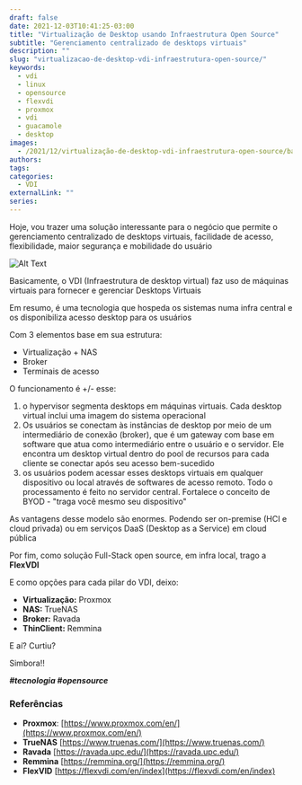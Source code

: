 ```yaml
--- 
draft: false
date: 2021-12-03T10:41:25-03:00
title: "Virtualização de Desktop usando Infraestrutura Open Source"
subtitle: "Gerenciamento centralizado de desktops virtuais"
description: ""
slug: "virtualizacao-de-desktop-vdi-infraestrutura-open-source/"
keywords:
  - vdi
  - linux
  - opensource  
  - flexvdi
  - proxmox
  - vdi
  - guacamole
  - desktop
images:
  - /2021/12/virtualização-de-desktop-vdi-infraestrutura-open-source/banner.png
authors:
tags:
categories: 
  - VDI
externalLink: ""
series:
---
```


Hoje, vou trazer uma solução interessante para o negócio que permite o gerenciamento centralizado de desktops virtuais, facilidade de acesso, flexibilidade, maior segurança e mobilidade do usuário

![Alt Text](https://i.imgur.com/g8FvFxB.gif)

Basicamente, o VDI (Infraestrutura de desktop virtual) faz uso de máquinas virtuais para fornecer e gerenciar Desktops Virtuais

Em resumo, é uma tecnologia que hospeda os sistemas numa infra central e os disponibiliza acesso desktop para os usuários

Com 3 elementos base em sua estrutura:
- Virtualização + NAS
- Broker
- Terminais de acesso

O funcionamento é +/- esse:

1. o hypervisor segmenta desktops em máquinas virtuais. Cada desktop virtual inclui uma imagem do sistema operacional
2. Os usuários se conectam às instâncias de desktop por meio de um intermediário de conexão (broker), que é um gateway com base em software que atua como intermediário entre o usuário e o servidor. Ele encontra um desktop virtual dentro do pool de recursos para cada cliente se conectar após seu acesso bem-sucedido
3. os usuários podem acessar esses desktops virtuais em qualquer dispositivo ou local através de softwares de acesso remoto. Todo o processamento é feito no servidor central. Fortalece o conceito de BYOD - "traga você mesmo seu dispositivo"

As vantagens desse modelo são enormes. Podendo ser on-premise (HCI e cloud privada) ou em serviços DaaS (Desktop as a Service) em cloud pública

Por fim, como solução Full-Stack open source, em infra local, trago a **FlexVDI**

E como opções para cada pilar do VDI, deixo:

- **Virtualização:** Proxmox
- **NAS:** TrueNAS
- **Broker:** Ravada
- **ThinClient:** Remmina

E aí? Curtiu?

Simbora!!

***#tecnologia #opensource***

### Referências
- **Proxmox**: [https://www.proxmox.com/en/](https://www.proxmox.com/en/)
- **TrueNAS** [https://www.truenas.com/](https://www.truenas.com/)
- **Ravada** [https://ravada.upc.edu/](https://ravada.upc.edu/)
- **Remmina** [https://remmina.org/](https://remmina.org/)
- **FlexVID** [https://flexvdi.com/en/index](https://flexvdi.com/en/index)
